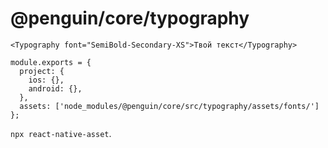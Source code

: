 # @penguin/core/typography

```
<Typography font="SemiBold-Secondary-XS">Твой текст</Typography>
```

```
module.exports = {
  project: {
    ios: {},
    android: {},
  },
  assets: ['node_modules/@penguin/core/src/typography/assets/fonts/']
};
```

`npx react-native-asset`.

